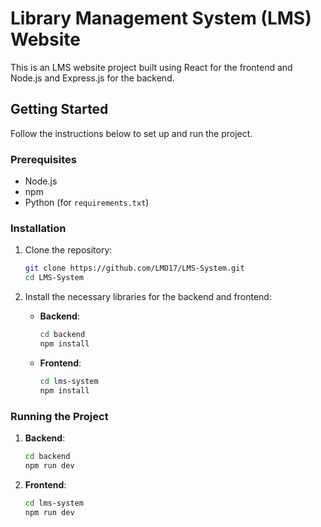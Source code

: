 # Library Management System (LMS) Website

This is an LMS website project built using React for the frontend and Node.js and Express.js for the backend.

## Getting Started

Follow the instructions below to set up and run the project.

### Prerequisites

- Node.js
- npm
- Python (for `requirements.txt`)

### Installation

1. Clone the repository:
   ```sh
   git clone https://github.com/LMD17/LMS-System.git
   cd LMS-System
   ```

2. Install the necessary libraries for the backend and frontend:

   - **Backend**:
     ```sh
     cd backend
     npm install
     ```

   - **Frontend**:
     ```sh
     cd lms-system
     npm install
     ```

### Running the Project

1. **Backend**:
   ```sh
   cd backend
   npm run dev
   ```

2. **Frontend**:
   ```sh
   cd lms-system
   npm run dev
   ```


